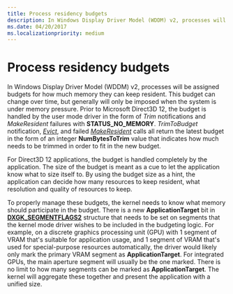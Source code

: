 ```yaml
---
title: Process residency budgets
description: In Windows Display Driver Model (WDDM) v2, processes will be assigned budgets for how much memory they can keep resident.
ms.date: 04/20/2017
ms.localizationpriority: medium
---
```


# Process residency budgets


In Windows Display Driver Model (WDDM) v2, processes will be assigned budgets for how much memory they can keep resident. This budget can change over time, but generally will only be imposed when the system is under memory pressure. Prior to Microsoft Direct3D 12, the budget is handled by the user mode driver in the form of *Trim* notifications and *MakeResident* failures with **STATUS\_NO\_MEMORY**. *TrimToBudget* notification, [*Evict*](/windows-hardware/drivers/ddi/d3dumddi/nc-d3dumddi-pfnd3dddi_evictcb), and failed [*MakeResident*](/windows-hardware/drivers/ddi/d3dumddi/nc-d3dumddi-pfnd3dddi_makeresidentcb) calls all return the latest budget in the form of an integer **NumBytesToTrim** value that indicates how much needs to be trimmed in order to fit in the new budget.

For Direct3D 12 applications, the budget is handled completely by the application. The size of the budget is meant as a cue to let the application know what to size itself to. By using the budget size as a hint, the application can decide how many resources to keep resident, what resolution and quality of resources to keep.

To properly manage these budgets, the kernel needs to know what memory should participate in the budget. There is a new **ApplicationTarget** bit in [**DXGK\_SEGMENTFLAGS2**](./dxgk-segmentflags2.md) structure that needs to be set on segments that the kernel mode driver wishes to be included in the budgeting logic. For example, on a discrete graphics processing unit (GPU) with 1 segment of VRAM that's suitable for application usage, and 1 segment of VRAM that's used for special-purpose resources automatically, the driver would likely only mark the primary VRAM segment as **ApplicationTarget**. For integrated GPUs, the main aperture segment will usually be the one marked. There is no limit to how many segments can be marked as **ApplicationTarget**. The kernel will aggregate these together and present the application with a unified size.

 

